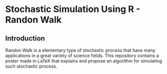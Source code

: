 # Stochastic Simulation Using R - Randon Walk

## Introduction 

Randon Walk is a elementary type of stochastic process that have many applications in a great variety of science fields.
This repository contains a poster made in LaTeX that explains and propose an algorithm for simulating such stochastic process.

